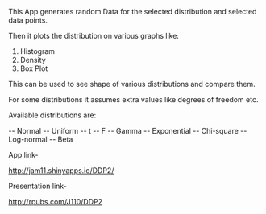 This App generates random Data for the selected distribution and selected data points.

Then it plots the distribution on various graphs like:

1. Histogram
2. Density
3. Box Plot

This can be used to see shape of various distributions and compare them.

For some distributions it assumes extra values like degrees of freedom etc.

Available distributions are:

-- Normal
-- Uniform
-- t
-- F
-- Gamma
-- Exponential
-- Chi-square
-- Log-normal
-- Beta

App link- 

http://jam11.shinyapps.io/DDP2/

Presentation link- 

http://rpubs.com/J110/DDP2
